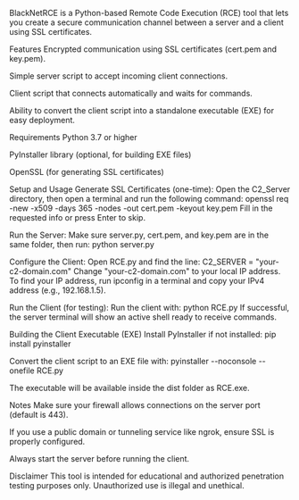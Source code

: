 BlackNetRCE is a Python-based Remote Code Execution (RCE) tool that lets you create a secure communication channel between a server and a client using SSL certificates.

Features
Encrypted communication using SSL certificates (cert.pem and key.pem).

Simple server script to accept incoming client connections.

Client script that connects automatically and waits for commands.

Ability to convert the client script into a standalone executable (EXE) for easy deployment.

Requirements
Python 3.7 or higher

PyInstaller library (optional, for building EXE files)

OpenSSL (for generating SSL certificates)

Setup and Usage
Generate SSL Certificates (one-time):
Open the C2_Server directory, then open a terminal and run the following command:
openssl req -new -x509 -days 365 -nodes -out cert.pem -keyout key.pem
Fill in the requested info or press Enter to skip.

Run the Server:
Make sure server.py, cert.pem, and key.pem are in the same folder, then run:
python server.py

Configure the Client:
Open RCE.py and find the line:
C2_SERVER = "your-c2-domain.com"
Change "your-c2-domain.com" to your local IP address.
To find your IP address, run ipconfig in a terminal and copy your IPv4 address (e.g., 192.168.1.5).

Run the Client (for testing):
Run the client with:
python RCE.py
If successful, the server terminal will show an active shell ready to receive commands.

Building the Client Executable (EXE)
Install PyInstaller if not installed:
pip install pyinstaller

Convert the client script to an EXE file with:
pyinstaller --noconsole --onefile RCE.py

The executable will be available inside the dist folder as RCE.exe.

Notes
Make sure your firewall allows connections on the server port (default is 443).

If you use a public domain or tunneling service like ngrok, ensure SSL is properly configured.

Always start the server before running the client.

Disclaimer
This tool is intended for educational and authorized penetration testing purposes only. Unauthorized use is illegal and unethical.
